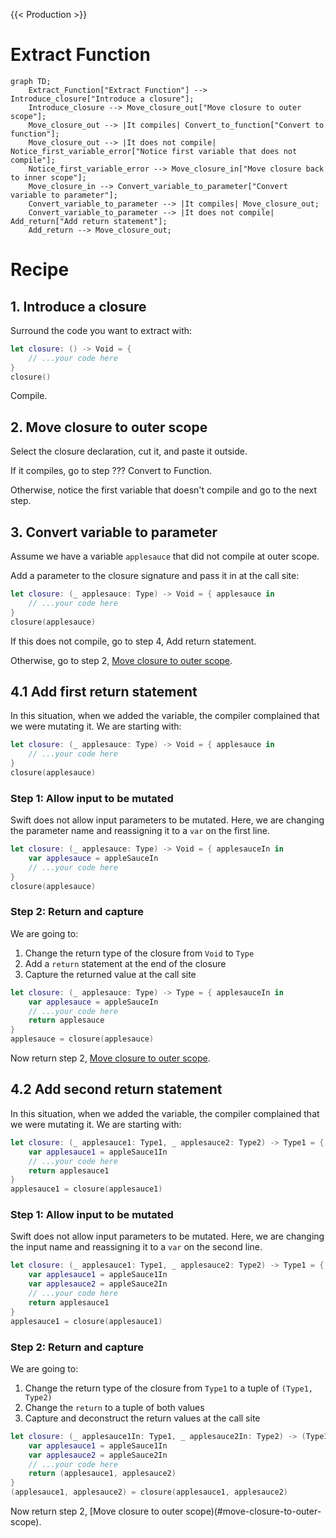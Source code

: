 {{< Production >}}

# Extract Function

```mermaid
graph TD;
    Extract_Function["Extract Function"] --> Introduce_closure["Introduce a closure"];
    Introduce_closure --> Move_closure_out["Move closure to outer scope"];
    Move_closure_out --> |It compiles| Convert_to_function["Convert to function"];
    Move_closure_out --> |It does not compile| Notice_first_variable_error["Notice first variable that does not compile"];
    Notice_first_variable_error --> Move_closure_in["Move closure back to inner scope"];
    Move_closure_in --> Convert_variable_to_parameter["Convert variable to parameter"];
    Convert_variable_to_parameter --> |It compiles| Move_closure_out;
    Convert_variable_to_parameter --> |It does not compile| Add_return["Add return statement"];
    Add_return --> Move_closure_out;
```

# Recipe

## 1. Introduce a closure

Surround the code you want to extract with:

```swift
let closure: () -> Void = {
    // ...your code here
}
closure()
```

Compile.

## 2. Move closure to outer scope

Select the closure declaration, cut it, and paste it outside.

If it compiles, go to step ??? Convert to Function.

Otherwise, notice the first variable that doesn't compile and go to the next step.

## 3. Convert variable to parameter

Assume we have a variable `applesauce` that did not compile at outer scope.

Add a parameter to the closure signature and pass it in at the call site:

```swift
let closure: (_ applesauce: Type) -> Void = { applesauce in
    // ...your code here
}
closure(applesauce)
```

If this does not compile, go to step 4, Add return statement.

Otherwise, go to step 2, [Move closure to outer scope](#move-closure-to-outer-scope).

## 4.1 Add first return statement

In this situation, when we added the variable, the compiler complained that we were mutating it.
We are starting with:

```swift
let closure: (_ applesauce: Type) -> Void = { applesauce in
    // ...your code here
}
closure(applesauce)
```

### Step 1: Allow input to be mutated

Swift does not allow input parameters to be mutated.
Here, we are changing the parameter name and reassigning it to a `var` on the first line.

```swift
let closure: (_ applesauce: Type) -> Void = { applesauceIn in
    var applesauce = appleSauceIn
    // ...your code here
}
closure(applesauce)
```

### Step 2: Return and capture

We are going to:

1. Change the return type of the closure from `Void` to `Type`
1. Add a `return` statement at the end of the closure
1. Capture the returned value at the call site

```swift
let closure: (_ applesauce: Type) -> Type = { applesauceIn in
    var applesauce = appleSauceIn
    // ...your code here
    return applesauce
}
applesauce = closure(applesauce)
```

Now return step 2, [Move closure to outer scope](#move-closure-to-outer-scope).

## 4.2 Add second return statement

In this situation, when we added the variable, the compiler complained that we were mutating it.
We are starting with:

```swift
let closure: (_ applesauce1: Type1, _ applesauce2: Type2) -> Type1 = { applesauce1In, applesauce2 in
    var applesauce1 = appleSauce1In
    // ...your code here
    return applesauce1
}
applesauce1 = closure(applesauce1)
```

### Step 1: Allow input to be mutated

Swift does not allow input parameters to be mutated.
Here, we are changing the input name and reassigning it to a `var` on the second line.

```swift
let closure: (_ applesauce1: Type1, _ applesauce2: Type2) -> Type1 = { applesauce1In, applesauce2In in
    var applesauce1 = appleSauce1In
    var applesauce2 = appleSauce2In
    // ...your code here
    return applesauce1
}
applesauce1 = closure(applesauce1)
```

### Step 2: Return and capture

We are going to:

1. Change the return type of the closure from `Type1` to a tuple of `(Type1, Type2)`
1. Change the `return` to a tuple of both values
1. Capture and deconstruct the return values at the call site

```swift
let closure: (_ applesauce1In: Type1, _ applesauce2In: Type2) -> (Type1, Type2) = { applesauce1In, applesauce2In in
    var applesauce1 = appleSauce1In
    var applesauce2 = appleSauce2In
    // ...your code here
    return (applesauce1, applesauce2)
}
(applesauce1, applesauce2) = closure(applesauce1, applesauce2)
```

Now return step 2, [Move closure to outer scope)(#move-closure-to-outer-scope).


